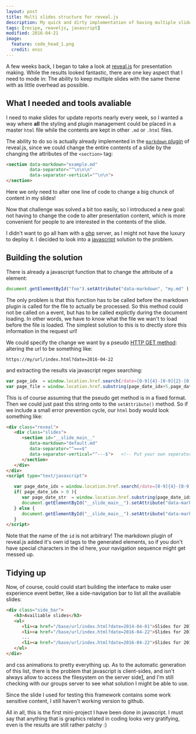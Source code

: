 ```yaml
---
layout: post
title: Multi slides structure for reveal.js
description: My quick and dirty implementation of having multiple slides with as little overhead as possible
tags: [recipe, reaveljs, javascript]
modified: 2016-04-21
image:
  feature: code_head_1.png
  credit: ensc
---
```


A few weeks back, I began to take a look at [reveal.js](http://lab.hakim.se/reveal-js/) for presentation making. While the results looked fantastic, there are one key aspect that I need to mode in: The ability to keep multiple slides with the same theme with as little overhead as possible.

## What I needed and tools avaliable

I need to make slides for update reports nearly every week, so I wanted a way where **all** the styling and plugin management could be placed in a master `html` file while the contents are kept in other `.md` or `.html` files.

The ability to do so is actually already implemented in the [`markdown` plugin](https://github.com/hakimel/reveal.js/blob/master/plugin/markdown/example.html) of reveal.js, since we could change the entire contents of a slide by the changing the attributes of the `<section>` tag:

```html
<section data-markdown="example.md"
         data-separator="^\n\n\n"
         data-separator-vertical="^\n\n">
</section>
```
Here we only need to alter one line of code to change a big chunck of content in my slides!

Now that challenge was solved a bit too easily, so I introduced a new goal: not having to change the code to alter presentation content, which is more convenient for people to are interested in the contents of the slide.

I didn't want to go all ham with a [php](http://php.net/) server, as I might not have the luxury to deploy it. I decided to look into a [javascript](https://developer.mozilla.org/en-US/docs/Web/JavaScript) solution to the problem.

## Building the solution

There is already a javascript function that to change the attribute of a element:

```javascript
document.getElementById("foo").setAttribute("data-markdown", "my.md" );
```

The only problem is that this function has to be called before the markdown plugin is called for the file to actually be processed. So this method could not be called on a event, but has to be called explictly during the document loading. In other words, we have to know what the file we wan't to load before the file is loaded. The simplest solution to this is to drectly store this information in the request url!

We could specify the change we want by a pseudo [HTTP GET method](http://www.w3schools.com/tags/ref_httpmethods.asp): altering the url to be something like:

```
https://my/url/index.html?date=2016-04-22
```

and extracting the results via javascript regex searching:

```javascript
var page_idx  = window.location.href.search(/date=[0-9]{4}-[0-9]{2}-[0-9]{2}/);
var page_file = window.location.href.substring(page_date_idx+5,page_date_idx+15);
```

This is of course assuming that the pseudo get method is in a fixed format. Then we could just past this string onto to the `setAttribute()` method. So if we include a small error prevention cycle, our `html` body would look something like:

```html
<div class="reveal">
   <div class="slides">
      <section id="__slide_main__"
         data-markdown="default.md"
         data-separator="^===$"
         data-separator-vertical="^---$">   <!-- Put your own seperators here -->
      </section>
   </div>
</div>
<script type="text/javascript">

   var page_date_idx = window.location.href.search(/date=[0-9]{4}-[0-9]{2}-[0-9]{2}/);
   if( page_date_idx > 0 ){
      var page_date_str  = window.location.href.substring(page_date_idx+5,page_date_idx+15);
      document.getElementById("__slide_main__").setAttribute("data-markdown", url_base + page_date_str+".md" );
   } else {
      document.getElementById("__slide_main__").setAttribute("data-markdown", url_base + "default.md" );
   }
</script>
```

Note that the name of the `id` is not arbitrary! The markdown plugin of reveal.js added it's own id tags to the generated elements, so if you don't have special characters in the id here, your navigation sequence might get messed up.


## Tidying up
Now, of course, could could start building the interface to make user experience event better, like a side-navigation bar to list all the availiable slides:

```html
<div class="side_bar">
   <h3>Availiable slides</h3>
   <ul>
      <li><a href="/base/url/index.html?date=2014-04-01">Slides for 2014-04-01</a></li>
      <li><a href="/base/url/index.html?date=2016-04-22">Slides for 2014-04-22</a></li>
      ...
      <li><a href="/base/url/index.html?date=2016-04-22">Slides for 2014-04-22</a></li>   
   </ul>
</div>
```

and css animations to pretty everything up. As to the automatic generation of this list, there is the problem that javascript is client-sides, and isn't always allow to access the filesystem on the server side[1](http://stackoverflow.com/questions/20822273/best-way-to-get-folder-and-file-list-in-javascript), and I'm still checking with our groups server to see what solution I might be able to use.

Since the slide I used for testing this framework contains some work sensitive content, I still haven't working version to github.

All in all, this is the first mini-project I have been done in javascript. I must say that anything that is graphics related in coding looks very gratifying, even is the results are still rather patchy :)
